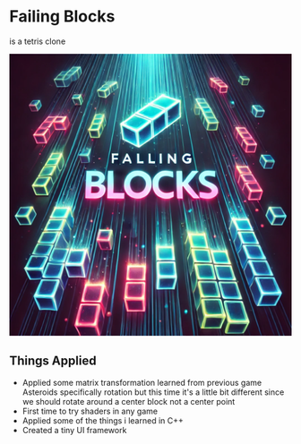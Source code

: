 # Failing Blocks

is a tetris clone

<img src="https://raw.githubusercontent.com/ahmedmagdy492/Falling_Blocks/refs/heads/master/logo.png" alt="Falling Blocks">

## Things Applied
- Applied some matrix transformation learned from previous game Asteroids specifically rotation but this time it's a little bit different since we should rotate around a center block not a center point
- First time to try shaders in any game
- Applied some of the things i learned in C++
- Created a tiny UI framework